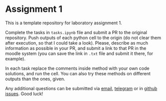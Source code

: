 # Assignment 1

This is a template repository for laboratory assignment 1.

Complete the tasks in `tasks.ipynb` file and submit a PR to the original repository. Push outputs of each python cell to the origin (do not clear them after execution, so that I could take a look). Please, describe as much information as possible in your PR, and submit a link to that PR in the moodle system (you can save the link in `.txt` file and submit it there, for example).

In each task replace the comments inside method with your own code solutions, and run the cell. You can also try these methods on different outputs than the ones, given.

Any additional questions can be submitted via [email](mailto:va.melnyk@chnu.edu.ua), [telegram](https://t.me/+rsgY7YhR27UwNDQy) or in [github issues](https://github.com/chnu-sci-tech/lab-1/issues). Good luck!